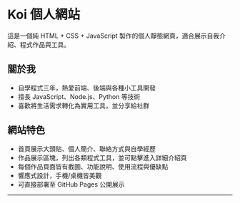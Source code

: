 # Koi 個人網站

這是一個純 HTML + CSS + JavaScript 製作的個人靜態網頁，適合展示自我介紹、程式作品與工具。

## 關於我

- 自學程式三年，熱愛前端、後端與各種小工具開發
- 擅長 JavaScript、Node.js、Python 等技術
- 喜歡將生活需求轉化為實用工具，並分享給社群

## 網站特色

- 首頁展示大頭貼、個人簡介、聯絡方式與自學經歷
- 作品展示區塊，列出各類程式工具，並可點擊進入詳細介紹頁
- 每個作品頁面皆有截圖、功能說明、使用流程與優缺點
- 響應式設計，手機/桌機皆美觀
- 可直接部署至 GitHub Pages 公開展示

---
